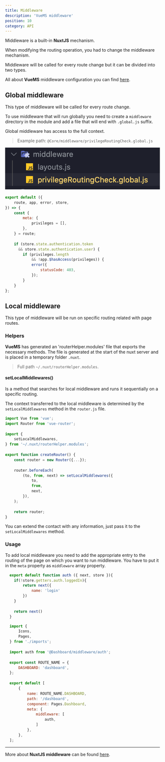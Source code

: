 ```yaml
---
title: Middleware
description: 'VueMS middleware'
position: 10
category: API
---
```


Middleware is a built-in **NuxtJS** mechanism.

When modifying the routing operation, you had to change the middleware mechanism.

Middleware will be called for every route change but it can be divided into two types.

<alert type="info">
  All about <b>VueMS</b> middleware configuration you can find <a href="/usage#add-middleware" >here</a>.
</alert>

## Global middleware
This type of middleware will be called for every route change.

To use middleware that will run globally you need to create a `middleware` directory in the module and add a file that will end with `.global.js` suffix.

Global middleware has access to the full context.

> Example path: `@Core/middleware/privilegeRoutingCheck.global.js`

<p align="center">
      <img src="examples/global-middleware.png" alt="Module router">
</p>

```javascript [@Core/middleware/privilegeRoutingCheck.global.js]
export default ({
    route, app, error, store,
}) => {
    const {
        meta: {
            privileges = [],
        },
    } = route;

    if (store.state.authentication.token
      && store.state.authentication.user) {
        if (privileges.length
            && !app.$hasAccess(privileges)) {
            error({
                statusCode: 403,
            });
        }
    }
};
```


## Local middleware
This type of middleware will be run on specific routing related with page routes.

### Helpers

**VueMS** has generated an 'routerHelper.modules' file that exports the necessary methods.
The file is generated at the start of the nuxt server and is placed in a temporary folder `.nuxt`.

> Full path `~/.nuxt/routerHelper.modules`.

#### setLocalMiddlewares()
Is a method that searches for local middleware and runs it sequentially on a specific routing.

The context transferred to the local middleware is determined by the `setLocalMiddlewares` method in the `router.js` file.

```javascript [router.js]
import Vue from 'vue';
import Router from 'vue-router';

import {
    setLocalMiddlewares,
} from '~/.nuxt/routerHelper.modules';

export function createRouter() {
    const router = new Router({...});

    router.beforeEach(
        (to, from, next) => setLocalMiddlewares({
            to,
            from,
            next,
        }),
    );

    return router;
}
```
<alert type="success">
  You can extend the contact with any information, just pass it to the <code>setLocalMiddlewares</code> method.
</alert>

### Usage

To add local middleware you need to add the appropriate entry to the routing of the page on which you want to run middleware.
You have to put it in the `meta` property as `middleware` array property.

<code-group>
  <code-block label="Definition" active>

  ```javascript [@Dashboard/middleware/auth.js]
    export default function auth ({ next, store }){
      if(!store.getters.auth.loggedIn){
          return next({
              name: 'login'
          })
      }

      return next()
    }
  ```

  </code-block>
  <code-block label="Use">

  ```javascript [@Dashboard/config/routes.js]
    import {
        Icons,
        Pages,
    } from './imports';

    import auth from '@Dashboard/middleware/auth';

    export const ROUTE_NAME = {
        DASHBOARD: 'dashboard',
    };

    export default [
        {
            name: ROUTE_NAME.DASHBOARD,
            path: '/dashboard',
            component: Pages.Dashboard,
            meta: {
                middleware: [
                    auth,
                ]
            },
        },
    ];
  ```

  </code-block>
</code-group>


---

<alert type="info">
  More about <b>NuxtJS middleware</b> can be found <a href="https://nuxtjs.org/docs/2.x/directory-structure/middleware" target="_blank" >here</a>.
</alert>
